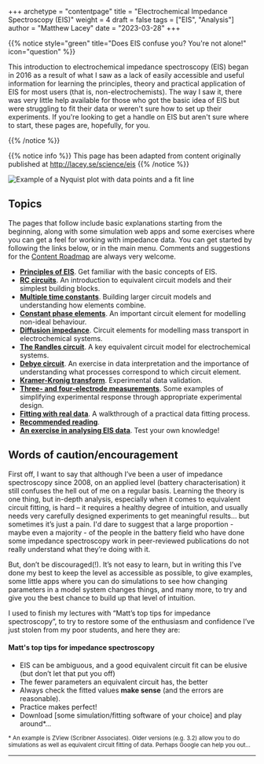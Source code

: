 +++
archetype = "contentpage"
title = "Electrochemical Impedance Spectroscopy (EIS)"
weight = 4
draft = false
tags = ["EIS", "Analysis"]
author = "Matthew Lacey"
date = "2023-03-28"
+++

{{% notice style="green" title="Does EIS confuse you? You're not alone!" icon="question" %}}

<!--
**Electrochemical Impedance Spectroscopy (EIS)** is an electrochemical analysis technique which uses alternating current (AC) signals over a range of different frequencies to measure the electrical impedance of an electrochemical system as a function of frequency. The impedance is a complex number which describes both the resistance (energy dissipation) and reactance (energy storage) characteristics of a system. Measuring the impedance as a function of frequency, and typically by fitting the response to a model of the system, the user can obtain information about the different energy loss and energy storage processes occurring within the system. EIS finds plenty of application in battery research, from fundamental studies to industrial battery testing. However, using EIS in practice is often very complicated, which can easily lead to inappropriate models or misinterpretation of results.
-->

This introduction to electrochemical impedance spectroscopy (EIS) began in 2016 as a result of what I saw as a lack of easily accessible and useful information for learning the principles, theory and practical application of EIS for most users (that is, non-electrochemists). The way I saw it, there was very little help available for those who got the basic idea of EIS but were struggling to fit their data or weren't sure how to set up their experiments. If you're looking to get a handle on EIS but aren't sure where to start, these pages are, hopefully, for you.

{{% /notice %}}

{{% notice info %}}
This page has been adapted from content originally published at http://lacey.se/science/eis
{{% /notice %}}

![Example of a Nyquist plot with data points and a fit line](/images/experimental-electrochemistry/eis/titleexample.png?width=450px "Example of a Nyquist plot with data points and a fit line")

## Topics

The pages that follow include basic explanations starting from the beginning, along with some simulation web apps and some exercises where you can get a feel for working with impedance data. You can get started by following the links below, or in the main menu. Comments and suggestions for the [Content Roadmap](/more/content-roadmap) are always very welcome.

- **[Principles of EIS](principles)**. Get familiar with the basic concepts of EIS.
- **[RC circuits](rc-circuits)**. An introduction to equivalent circuit models and their simplest building blocks.
- **[Multiple time constants](multiple-time-constants)**. Building larger circuit models and understanding how elements combine.
- **[Constant phase elements](constant-phase-element)**. An important circuit element for modelling non-ideal behaviour.
- **[Diffusion impedance](diffusion-impedance)**. Circuit elements for modelling mass transport in electrochemical systems.
- **[The Randles circuit](randles-circuit)**. A key equivalent circuit model for electrochemical systems.
- **[Debye circuit](debye-circuit)**. An exercise in data interpretation and the importance of understanding what processes correspond to which circuit element.
- **[Kramer-Kronig transform](kramers-kronig)**. Experimental data validation.
- **[Three- and four-electrode measurements](three-four-electrodes)**. Some examples of simplifying experimental response through appropriate experimental design.
- **[Fitting with real data](fitting-with-real-data)**. A walkthrough of a practical data fitting process.
- **[Recommended reading](recommended-reading)**.
- **[An exercise in analysing EIS data](exercise-in-analysing-eis)**. Test your own knowledge!

## Words of caution/encouragement

First off, I want to say that although I’ve been a user of impedance spectroscopy since 2008, on an applied level (battery characterisation) it still confuses the hell out of me on a regular basis. Learning the theory is one thing, but in-depth analysis, especially when it comes to equivalent circuit fitting, is hard – it requires a healthy degree of intuition, and usually needs very carefully designed experiments to get meaningful results… but sometimes it’s just a pain. I'd dare to suggest that a large proportion - maybe even a majority - of the people in the battery field who have done some impedance spectroscopy work in peer-reviewed publications do not really understand what they’re doing with it.

But, don’t be discouraged(!). It’s not easy to learn, but in writing this I’ve done my best to keep the level as accessible as possible, to give examples, some little apps where you can do simulations to see how changing parameters in a model system changes things, and many more, to try and give you the best chance to build up that level of intuition.

I used to finish my lectures with “Matt’s top tips for impedance spectroscopy”, to try to restore some of the enthusiasm and confidence I’ve just stolen from my poor students, and here they are:

#### Matt's top tips for impedance spectroscopy

- EIS can be ambiguous, and a good equivalent circuit fit can be elusive (but don’t let that put you off)
- The fewer parameters an equivalent circuit has, the better
- Always check the fitted values **make sense** (and the errors are reasonable).
- Practice makes perfect!
- Download [some simulation/fitting software of your choice] and play around*…

<small>* An example is ZView (Scribner Associates). Older versions (e.g. 3.2) allow you to do simulations as well as equivalent circuit fitting of data. Perhaps Google can help you out…</small>

<hr/>